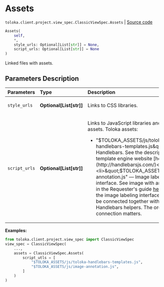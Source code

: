 # Assets
`toloka.client.project.view_spec.ClassicViewSpec.Assets` | [Source code](https://github.com/Toloka/toloka-kit/blob/v0.1.25/src/client/project/view_spec.py#L80)

```python
Assets(
    self,
    *,
    style_urls: Optional[List[str]] = None,
    script_urls: Optional[List[str]] = None
)
```

Linked files with assets.

## Parameters Description

| Parameters | Type | Description |
| :----------| :----| :-----------|
`style_urls`|**Optional\[List\[str\]\]**|<p>Links to CSS libraries.</p>
`script_urls`|**Optional\[List\[str\]\]**|<p>Links to JavaScript libraries and Toloka assets. Toloka assets:<ul><li>&quot;$TOLOKA_ASSETS/js/toloka-handlebars-templates.js&quot; — Handlebars. See the description on the template     engine website [here](http://handlebarsjs.com/)</li><li>&quot;$TOLOKA_ASSETS/js/image-annotation.js&quot; — Image labeling interface. See image with area selection in     the Requester&#x27;s guide [here](https://yandex.ru/support/toloka-requester/concepts/t-components/image-annotation.html/?lang=en) Note that the image labeling interface should only be connected together with the Handlebars helpers. The order of connection matters.</li></ul></p>

**Examples:**

```python
from toloka.client.project.view_spec import ClassicViewSpec
view_spec = ClassicViewSpec(
    ...,
    assets = ClassicViewSpec.Assets(
        script_utls = [
            "$TOLOKA_ASSETS/js/toloka-handlebars-templates.js",
            "$TOLOKA_ASSETS/js/image-annotation.js",
        ]
    )
)
```
